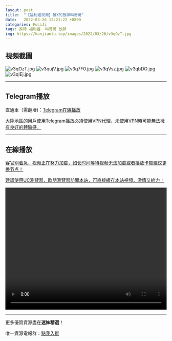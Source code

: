 ```yaml
---
layout: post
title:  "【福利姬视频】被X的放肆叫哥哥"
date:   2022-03-26 12:21:22 +0800
categories: FuLiJi
tags: 推特 福利姬  叫哥哥 放肆
img: https://kanjiantu.top/images/2022/03/26/v3qOzT.jpg
---
```



## 視頻截圖

![v3qOzT.jpg](https://kanjiantu.top/images/2022/03/26/v3qOzT.jpg)
![v3qujV.jpg](https://kanjiantu.top/images/2022/03/26/v3qujV.jpg)
![v3q7F0.jpg](https://kanjiantu.top/images/2022/03/26/v3q7F0.jpg)
![v3qVsz.jpg](https://kanjiantu.top/images/2022/03/26/v3qVsz.jpg)
![v3qbDO.jpg](https://kanjiantu.top/images/2022/03/26/v3qbDO.jpg)
![v3qIEj.jpg](https://kanjiantu.top/images/2022/03/26/v3qIEj.jpg)

* * *
## Telegram播放

直通車（需翻墻)：[Telegram在線播放](https://t.me/mimeijingxuan/283)

<u>大陸地區的用戶使用Telegram播放必須使用VPN代理，未使用VPN時可能無法擁有良好的體驗感。</u> 
* * *
## 在線播放
<u>客官别着急，视频正在努力加载，如长时间等待视频无法加载或者播放卡顿建议更换节点！</u>

<u>建議使用UC瀏覽器、歐朋瀏覽器訪問本站，可直接緩存本站視頻，激情又給力！</u>
<center><video src="https://cdn.publer.io/uploads/videos/6247fbe3db279736bfa8159b/f652aa95f50217ac929db79d1996186c.mp4" width="100%" height="380px" controls="controls"></video></center>


* * *
更多優質資源盡在**迷妹精選**！

唯一資源電報群：[點我入群](https://t.me/mimeijingxuan)


